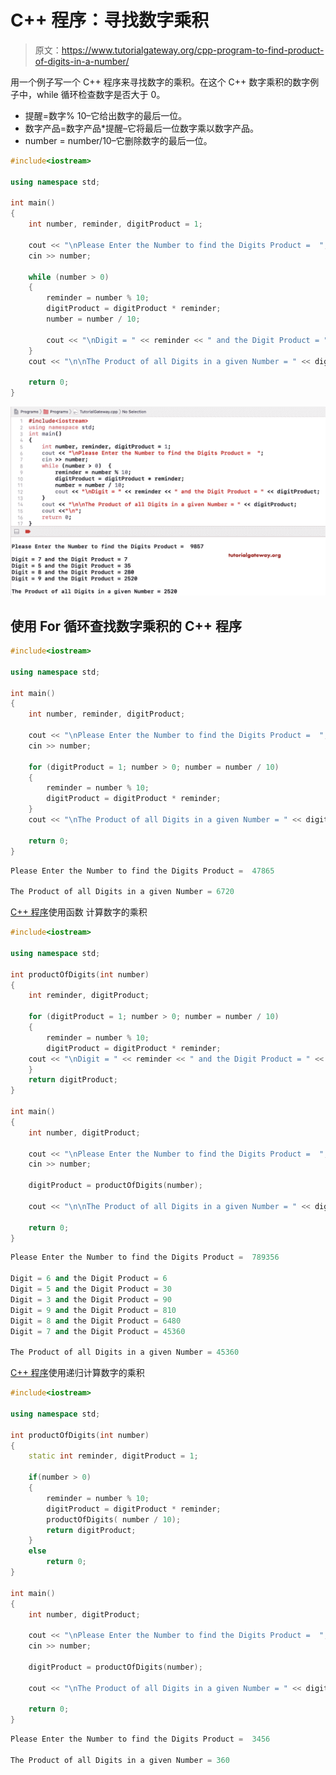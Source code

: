 # C++ 程序：寻找数字乘积

> 原文：<https://www.tutorialgateway.org/cpp-program-to-find-product-of-digits-in-a-number/>

用一个例子写一个 C++ 程序来寻找数字的乘积。在这个 C++ 数字乘积的数字例子中，while 循环检查数字是否大于 0。

*   提醒=数字% 10–它给出数字的最后一位。
*   数字产品=数字产品*提醒–它将最后一位数字乘以数字产品。
*   number = number/10–它删除数字的最后一位。

```cpp
#include<iostream>

using namespace std;

int main()
{
	int number, reminder, digitProduct = 1;

	cout << "\nPlease Enter the Number to find the Digits Product =  ";
	cin >> number;

	while (number > 0)
	{
    	reminder = number % 10;
    	digitProduct = digitProduct * reminder;
    	number = number / 10;

    	cout << "\nDigit = " << reminder << " and the Digit Product = " << digitProduct;
	}
	cout << "\n\nThe Product of all Digits in a given Number = " << digitProduct;

 	return 0;
}
```

![C++ Program to find Product of Digits in a Number 1](img/a0ce4297951d888aa430a2c6a35c469c.png)

## 使用 For 循环查找数字乘积的 C++ 程序

```cpp
#include<iostream>

using namespace std;

int main()
{
	int number, reminder, digitProduct;

	cout << "\nPlease Enter the Number to find the Digits Product =  ";
	cin >> number;

	for (digitProduct = 1; number > 0; number = number / 10)
	{
    	reminder = number % 10;
    	digitProduct = digitProduct * reminder;
	}
	cout << "\nThe Product of all Digits in a given Number = " << digitProduct;

 	return 0;
}
```

```cpp
Please Enter the Number to find the Digits Product =  47865

The Product of all Digits in a given Number = 6720
```

[C++ 程序](https://www.tutorialgateway.org/cpp-programs/)使用函数 计算数字的乘积

```cpp
#include<iostream>

using namespace std;

int productOfDigits(int number)
{
	int reminder, digitProduct;

	for (digitProduct = 1; number > 0; number = number / 10)
	{
    	reminder = number % 10;
    	digitProduct = digitProduct * reminder;
	cout << "\nDigit = " << reminder << " and the Digit Product = " << digitProduct;
	}
	return digitProduct;
}

int main()
{
	int number, digitProduct;

	cout << "\nPlease Enter the Number to find the Digits Product =  ";
	cin >> number;

	digitProduct = productOfDigits(number);

	cout << "\n\nThe Product of all Digits in a given Number = " << digitProduct;

 	return 0;
}
```

```cpp
Please Enter the Number to find the Digits Product =  789356

Digit = 6 and the Digit Product = 6
Digit = 5 and the Digit Product = 30
Digit = 3 and the Digit Product = 90
Digit = 9 and the Digit Product = 810
Digit = 8 and the Digit Product = 6480
Digit = 7 and the Digit Product = 45360

The Product of all Digits in a given Number = 45360
```

[C++ 程序](https://www.tutorialgateway.org/cpp-programs/)使用递归计算数字的乘积

```cpp
#include<iostream>

using namespace std;

int productOfDigits(int number)
{	
	static int reminder, digitProduct = 1;

  	if(number > 0)
  	{
    	reminder = number % 10;
    	digitProduct = digitProduct * reminder;
    	productOfDigits( number / 10);
    	return digitProduct;
 	}
 	else
   		return 0;
}

int main()
{
	int number, digitProduct;

	cout << "\nPlease Enter the Number to find the Digits Product =  ";
	cin >> number;

	digitProduct = productOfDigits(number);

	cout << "\nThe Product of all Digits in a given Number = " << digitProduct;

 	return 0;
}
```

```cpp
Please Enter the Number to find the Digits Product =  3456

The Product of all Digits in a given Number = 360
```